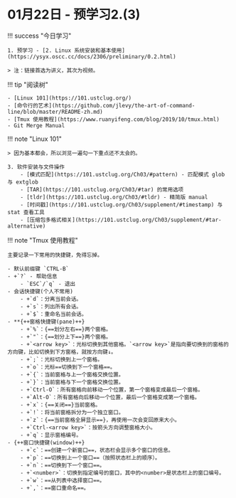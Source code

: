 # 01月22日 - 预学习2.(3)

!!! success "今日学习"

    1. 预学习 - [2. Linux 系统安装和基本使用](https://ysyx.oscc.cc/docs/2306/preliminary/0.2.html)

    > 注：链接首选为讲义，其次为视频。

!!! tip "阅读树"

    - [Linux 101](https://101.ustclug.org/)
    - [命令行的艺术](https://github.com/jlevy/the-art-of-command-line/blob/master/README-zh.md)
    - [Tmux 使用教程](https://www.ruanyifeng.com/blog/2019/10/tmux.html)
    - Git Merge Manual
  
!!! note "Linux 101"

    > 因为基本都会，所以浏览一遍勾一下重点还不太会的。

    3. 软件安装与文件操作
        - [模式匹配](https://101.ustclug.org/Ch03/#pattern) - 匹配模式 glob 与 extglob
        - [TAR](https://101.ustclug.org/Ch03/#tar) 的常用选项
        - [tldr](https://101.ustclug.org/Ch03/#tldr) - 精简版 manual
        - [时间戳](https://101.ustclug.org/Ch03/supplement/#timestamp) 与 stat 查看工具
        - [压缩包多格式相关](https://101.ustclug.org/Ch03/supplement/#tar-alternative)

!!! note "Tmux 使用教程"

    主要记录一下常用的快捷键，免得忘掉。

    - 默认前缀键 `CTRL-B`
    - +`?` - 帮助信息
        - `ESC`/`q` - 退出  
    - 会话快捷键(个人不常用)
        - +`d`：分离当前会话。
        - +`s`：列出所有会话。
        - +`$`：重命名当前会话。
    - **{++窗格快捷键(pane)++}
        - +`%`：{==划分左右==}两个窗格。
        - +`"`：{==划分上下==}两个窗格。
        - +`<arrow key>`：光标切换到其他窗格。`<arrow key>`是指向要切换到的窗格的方向键，比如切换到下方窗格，就按方向键↓。
        - +`;`：光标切换到上一个窗格。
        - +`o`：光标==切换到下一个窗格==。
        - +`{`：当前窗格与上一个窗格交换位置。
        - +`}`：当前窗格与下一个窗格交换位置。
        - +`Ctrl-O`：所有窗格向前移动一个位置，第一个窗格变成最后一个窗格。
        - +`Alt-O`：所有窗格向后移动一个位置，最后一个窗格变成第一个窗格。
        - +`x`：{==关闭==}当前窗格。
        - +`!`：将当前窗格拆分为一个独立窗口。
        - +`z`：{==当前窗格全屏显示==}，再使用一次会变回原来大小。
        - +`Ctrl-<arrow key>`：按箭头方向调整窗格大小。
        - +`q`：显示窗格编号。
    - {++窗口快捷键(window)++}
        - +`c`：==创建一个新窗口==，状态栏会显示多个窗口的信息。
        - +`p`：==切换到上一个窗口==（按照状态栏上的顺序）。
        - +`n`：==切换到下一个窗口==。
        - +`<number>`：切换到指定编号的窗口，其中的<number>是状态栏上的窗口编号。
        - +`w`：==从列表中选择窗口==。
        - +`,`：==窗口重命名==。